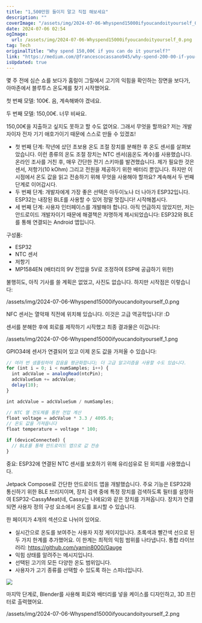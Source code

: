 ```yaml
---
title: "1,500만원 들이지 말고 직접 해보세요"
description: ""
coverImage: "/assets/img/2024-07-06-Whyspend15000ifyoucandoityourself_0.png"
date: 2024-07-06 02:54
ogImage:
  url: /assets/img/2024-07-06-Whyspend15000ifyoucandoityourself_0.png
tag: Tech
originalTitle: "Why spend 150,00€ if you can do it yourself?"
link: "https://medium.com/@francescocassano945/why-spend-200-00-if-you-can-do-it-yourself-1f8e346f46eb"
isUpdated: true
---
```


몇 주 전에 심슨 쇼를 보다가 홈럴이 그릴에서 고기의 익힘을 확인하는 장면을 보다가, 아마존에서 블루투스 온도계를 찾기 시작했어요.

첫 번째 모델: 100€. 음, 계속해봐야 겠네요.

두 번째 모델: 150,00€. 너무 비싸요.

150,00€을 지출하고 싶지도 못하고 할 수도 없어요. 그래서 무엇을 할까요? 저는 개발자이자 전자 기기 애호가이기 때문에 스스로 만들 수 있겠죠!

<!-- cozy-coder - 수평 -->

<ins class="adsbygoogle"
     style="display:block"
     data-ad-client="ca-pub-4877378276818686"
     data-ad-slot="1107185301"
     data-ad-format="auto"
     data-full-width-responsive="true"></ins>

<script>
     (adsbygoogle = window.adsbygoogle || []).push({});
</script>

- 첫 번째 단계: 작년에 샀던 초보용 온도 조절 장치를 분해한 후 온도 센서를 살펴보았습니다. 이런 종류의 온도 조절 장치는 NTC 센서(음온도 계수)를 사용했습니다. 온라인 조사를 거친 후, 매우 간단한 전기 스키마를 발견했습니다. 제가 필요한 것은 센서, 저항기(10 kOhm) 그리고 전원을 제공하기 위한 배터리 뿐입니다. 하지만 이 시점에서 온도 값을 읽고 전송하기 위해 무엇을 사용해야 할까요? 계속해서 두 번째 단계로 이어갑시다.
- 두 번째 단계: 개발자에게 가장 좋은 선택은 아두이노나 더 나아가 ESP32입니다. ESP32는 내장된 BLE를 사용할 수 있어 정말 멋집니다! 시작해봅시다.
- 세 번째 단계: 사용자 인터페이스를 개발해야 합니다. 아직 언급하지 않았지만, 저는 안드로이드 개발자이기 때문에 해결책은 자명하게 제시되었습니다: ESP32와 BLE를 통해 연결되는 Android 앱입니다.

구성품:

- ESP32
- NTC 센서
- 저항기
- MP1584EN (배터리의 9V 전압을 5V로 조정하여 ESP에 공급하기 위한)

불행히도, 아직 기사를 쓸 계획은 없었고, 사진도 없습니다. 하지만 시작점은 이렇습니다:

<!-- cozy-coder - 수평 -->

<ins class="adsbygoogle"
     style="display:block"
     data-ad-client="ca-pub-4877378276818686"
     data-ad-slot="1107185301"
     data-ad-format="auto"
     data-full-width-responsive="true"></ins>

<script>
     (adsbygoogle = window.adsbygoogle || []).push({});
</script>

/assets/img/2024-07-06-Whyspend15000ifyoucandoityourself_0.png

NFC 센서는 열악재 직전에 위치해 있습니다. 이것은 고급 역공학입니다! :D

센서를 분해한 후에 회로를 제작하기 시작했고 최종 결과물은 이겁니다:

/assets/img/2024-07-06-Whyspend15000ifyoucandoityourself_1.png

<!-- cozy-coder - 수평 -->

<ins class="adsbygoogle"
     style="display:block"
     data-ad-client="ca-pub-4877378276818686"
     data-ad-slot="1107185301"
     data-ad-format="auto"
     data-full-width-responsive="true"></ins>

<script>
     (adsbygoogle = window.adsbygoogle || []).push({});
</script>

GPIO34에 센서가 연결되어 있고 이제 온도 값을 가져올 수 있습니다:

```js
// 여러 번 샘플링하여 잡음을 평균화합니다; 더 고급 알고리즘을 사용할 수도 있습니다.
for (int i = 0; i < numSamples; i++) {
  int adcValue = analogRead(ntcPin);
  adcValueSum += adcValue;
  delay(10);
}

int adcValue = adcValueSum / numSamples;

// NTC 열 전도체를 통한 전압 계산
float voltage = adcValue * 3.3 / 4095.0;
// 온도 값을 가져옵니다
float temperature = voltage * 100;

if (deviceConnected) {
  // BLE를 통해 안드로이드 앱으로 값 전송
}
```

중요: ESP32에 연결된 NTC 센서를 보호하기 위해 유리섬유로 된 외피를 사용했습니다.

Jetpack Compose로 간단한 안드로이드 앱을 개발했습니다. 주요 기능은 ESP32와 통신하기 위한 BLE 브리지이며, 장치 검색 중에 특정 장치를 검색하도록 필터를 설정하여 ESP32-CassyMeat(네, Cassy는 나에요)와 같은 장치를 가져옵니다. 장치가 연결되면 사용자 정의 구성 요소에서 온도를 표시할 수 있습니다.

<!-- cozy-coder - 수평 -->

<ins class="adsbygoogle"
     style="display:block"
     data-ad-client="ca-pub-4877378276818686"
     data-ad-slot="1107185301"
     data-ad-format="auto"
     data-full-width-responsive="true"></ins>

<script>
     (adsbygoogle = window.adsbygoogle || []).push({});
</script>

한 페이지가 4개의 섹션으로 나뉘어 있어요.

- 실시간으로 온도를 보여주는 사용자 지정 게이지입니다. 초록색과 빨간색 선으로 된 두 가지 한계를 추가했어요. 이 한계는 최적의 익힘 범위를 나타냅니다.
  통합 라이브러리: https://github.com/yamin8000/Gauge
- 익힘 상태를 알려주는 메시지입니다.
- 선택된 고기의 모든 다양한 온도 범위입니다.
- 사용자가 고기 종류를 선택할 수 있도록 하는 스피너입니다.

<img src="https://miro.medium.com/v2/resize:fit:1400/1*1nImVisT5pnvwxrdhzxITA.gif" />

마지막 단계로, Blender를 사용해 회로와 배터리를 넣을 케이스를 디자인하고, 3D 프린터로 출력했어요.

<!-- cozy-coder - 수평 -->

<ins class="adsbygoogle"
     style="display:block"
     data-ad-client="ca-pub-4877378276818686"
     data-ad-slot="1107185301"
     data-ad-format="auto"
     data-full-width-responsive="true"></ins>

<script>
     (adsbygoogle = window.adsbygoogle || []).push({});
</script>

/assets/img/2024-07-06-Whyspend15000ifyoucandoityourself_2.png
